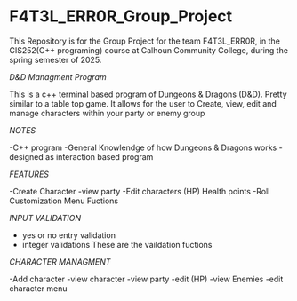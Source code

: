 # F4T3L_ERR0R_Group_Project
This Repository is for the Group Project for the team F4T3L_ERR0R,
in the CIS252(C++ programing) course at Calhoun Community College,
during the spring semester of 2025.

*D&D Managment Program*

This is a c++ terminal based program of Dungeons & Dragons (D&D).
Pretty similar to a table top game.
It allows for the user to Create, view, edit and manage characters within your party or enemy group

*NOTES*

-C++ program
-General Knowlendge of how Dungeons & Dragons works
-designed as interaction based program

*FEATURES*

-Create Character
-view party
-Edit characters (HP) Health points
-Roll Customization
Menu Fuctions

*INPUT VALIDATION*

- yes or no entry validation
- integer validations
These are the vaildation fuctions


*CHARACTER MANAGMENT*

-Add character
-view character
-view party
-edit (HP)
-view Enemies
-edit character menu





